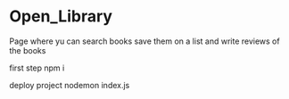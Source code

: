 # Open_Library
Page where yu can search books save them on a list and write reviews of the books

first step 
npm i

deploy project
nodemon index.js
